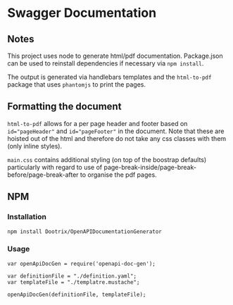 # Swagger Documentation

## Notes

This project uses node to generate html/pdf documentation.  Package.json can be used to reinstall dependencies if necessary via `npm install`.

The output is generated via handlebars templates and the `html-to-pdf` package that uses `phantomjs` to print the pages.

## Formatting the document
`html-to-pdf` allows for a per page header and footer based on `id="pageHeader"` and `id="pageFooter"` in the document.  Note that these are hoisted out of the html and therefore do not take any css classes with them (only inline styles).

`main.css` contains additional styling (on top of the boostrap defaults) particularly with regard to use of page-break-inside/page-break-before/page-break-after to organise the pdf pages.

## NPM

### Installation

`npm install Dootrix/OpenAPIDocumentationGenerator`

### Usage

```
var openApiDocGen = require('openapi-doc-gen');

var definitionFile = "./definition.yaml";
var templateFile = "./templatre.mustache";

openApiDocGen(definitionFile, templateFile);
```